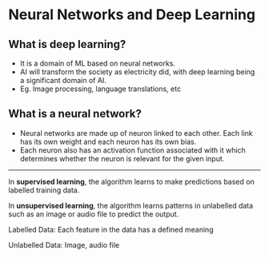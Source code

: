 # Neural Networks and Deep Learning

## What is deep learning?
  - It is a domain of ML based on neural networks.
  - AI will transform the society as electricity did, with deep learning being a significant domain of AI.
  - Eg. Image processing, language translations, etc

## What is a neural network?
  - Neural networks are made up of neuron linked to each other. Each link has its own weight and each neuron has its own bias.
  - Each neuron also has an activation function associated with it which determines whether the neuron is relevant for the given input.
    
---

In **supervised learning**, the algorithm learns to make predictions based on labelled training data.

In **unsupervised learning**, the algorithm learns patterns in unlabelled data such as an image or audio file to predict the output.

Labelled Data: Each feature in the data has a defined meaning

Unlabelled Data:  Image, audio file
